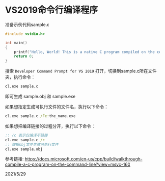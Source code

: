 # VS2019命令行编译程序

准备示例代码sample.c  
```cpp
#include <stdio.h>

int main()
{
    printf("Hello, World! This is a native C program compiled on the command line.\n");
    return 0;
}
```

搜索 `Developer Command Prompt for VS 2019` 打开，切换到sample.c所在文件夹，执行命令：  
```bat
cl.exe sample.c
```
即可生成 sample.obj 和 sample.exe  

如果想指定生成可执行文件的文件名，执行以下命令：  
```bat
cl.exe sample.c /Fe:the_name.exe
```

如果想把编译链接的过程分开，执行以下命令：  
```bat
:: /c 表示仅编译不链接
cl.exe sample.c /c
:: 根据obj文件生成可执行文件
cl.exe sample.obj
```


参考链接: https://docs.microsoft.com/en-us/cpp/build/walkthrough-compile-a-c-program-on-the-command-line?view=msvc-160  


2021/5/29  
